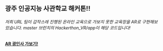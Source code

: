 ## 광주 인공지능 사관학교 해커톤!!

###### 저희 URL 팀이 갑작스레 진행된 온라인 교육으로 가보지 못한 교육장을 AR로 구현해보았습니다. master 브런치의 Hackerthon_VR/app이 해당 코드입니다!


#### [AR 광인사 가보기!](https://incredible-relic-laugh.glitch.me/index2.html)
